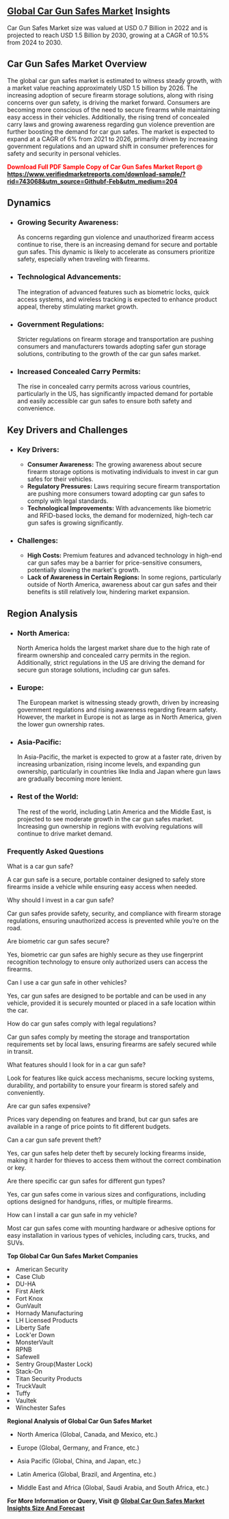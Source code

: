 <h2><a href="https://www.verifiedmarketreports.com/download-sample/?rid=743068&amp;utm_source=Githubf&amp;utm_medium=204" target="_blank">Global Car Gun Safes Market</a> Insights</h2><p>Car Gun Safes Market size was valued at USD 0.7 Billion in 2022 and is projected to reach USD 1.5 Billion by 2030, growing at a CAGR of 10.5% from 2024 to 2030.</p><p> <h2>Car Gun Safes Market Overview</h2> <p>The global car gun safes market is estimated to witness steady growth, with a market value reaching approximately USD 1.5 billion by 2026. The increasing adoption of secure firearm storage solutions, along with rising concerns over gun safety, is driving the market forward. Consumers are becoming more conscious of the need to secure firearms while maintaining easy access in their vehicles. Additionally, the rising trend of concealed carry laws and growing awareness regarding gun violence prevention are further boosting the demand for car gun safes. The market is expected to expand at a CAGR of 6% from 2021 to 2026, primarily driven by increasing government regulations and an upward shift in consumer preferences for safety and security in personal vehicles.</p> <p><b><p><span class=""><span style="color: #ff0000;"><strong>Download Full PDF Sample Copy of Car Gun Safes Market Report</strong> @ </span><a href="https://www.verifiedmarketreports.com/download-sample/?rid=743068&amp;utm_source=Githubf-Feb&amp;utm_medium=204" target="_blank">https://www.verifiedmarketreports.com/download-sample/?rid=743068&amp;utm_source=Githubf-Feb&amp;utm_medium=204</a></span></p></b></p> <h2>Dynamics</h2> <ul> <li><h3>Growing Security Awareness:</h3> As concerns regarding gun violence and unauthorized firearm access continue to rise, there is an increasing demand for secure and portable gun safes. This dynamic is likely to accelerate as consumers prioritize safety, especially when traveling with firearms.</li> <li><h3>Technological Advancements:</h3> The integration of advanced features such as biometric locks, quick access systems, and wireless tracking is expected to enhance product appeal, thereby stimulating market growth.</li> <li><h3>Government Regulations:</h3> Stricter regulations on firearm storage and transportation are pushing consumers and manufacturers towards adopting safer gun storage solutions, contributing to the growth of the car gun safes market.</li> <li><h3>Increased Concealed Carry Permits:</h3> The rise in concealed carry permits across various countries, particularly in the US, has significantly impacted demand for portable and easily accessible car gun safes to ensure both safety and convenience.</li> </ul> <h2>Key Drivers and Challenges</h2> <ul> <li><h3>Key Drivers:</h3> <ul> <li><b>Consumer Awareness:</b> The growing awareness about secure firearm storage options is motivating individuals to invest in car gun safes for their vehicles.</li> <li><b>Regulatory Pressures:</b> Laws requiring secure firearm transportation are pushing more consumers toward adopting car gun safes to comply with legal standards.</li> <li><b>Technological Improvements:</b> With advancements like biometric and RFID-based locks, the demand for modernized, high-tech car gun safes is growing significantly.</li> </ul> </li> <li><h3>Challenges:</h3> <ul> <li><b>High Costs:</b> Premium features and advanced technology in high-end car gun safes may be a barrier for price-sensitive consumers, potentially slowing the market's growth.</li> <li><b>Lack of Awareness in Certain Regions:</b> In some regions, particularly outside of North America, awareness about car gun safes and their benefits is still relatively low, hindering market expansion.</li> </ul> </li> </ul> <h2>Region Analysis</h2> <ul> <li><h3>North America:</h3> North America holds the largest market share due to the high rate of firearm ownership and concealed carry permits in the region. Additionally, strict regulations in the US are driving the demand for secure gun storage solutions, including car gun safes.</li> <li><h3>Europe:</h3> The European market is witnessing steady growth, driven by increasing government regulations and rising awareness regarding firearm safety. However, the market in Europe is not as large as in North America, given the lower gun ownership rates.</li> <li><h3>Asia-Pacific:</h3> In Asia-Pacific, the market is expected to grow at a faster rate, driven by increasing urbanization, rising income levels, and expanding gun ownership, particularly in countries like India and Japan where gun laws are gradually becoming more lenient.</li> <li><h3>Rest of the World:</h3> The rest of the world, including Latin America and the Middle East, is projected to see moderate growth in the car gun safes market. Increasing gun ownership in regions with evolving regulations will continue to drive market demand.</li> </ul> <h3>Frequently Asked Questions</h3> <p>What is a car gun safe?</p> <p>A car gun safe is a secure, portable container designed to safely store firearms inside a vehicle while ensuring easy access when needed.</p> <p>Why should I invest in a car gun safe?</p> <p>Car gun safes provide safety, security, and compliance with firearm storage regulations, ensuring unauthorized access is prevented while you’re on the road.</p> <p>Are biometric car gun safes secure?</p> <p>Yes, biometric car gun safes are highly secure as they use fingerprint recognition technology to ensure only authorized users can access the firearms.</p> <p>Can I use a car gun safe in other vehicles?</p> <p>Yes, car gun safes are designed to be portable and can be used in any vehicle, provided it is securely mounted or placed in a safe location within the car.</p> <p>How do car gun safes comply with legal regulations?</p> <p>Car gun safes comply by meeting the storage and transportation requirements set by local laws, ensuring firearms are safely secured while in transit.</p> <p>What features should I look for in a car gun safe?</p> <p>Look for features like quick access mechanisms, secure locking systems, durability, and portability to ensure your firearm is stored safely and conveniently.</p> <p>Are car gun safes expensive?</p> <p>Prices vary depending on features and brand, but car gun safes are available in a range of price points to fit different budgets.</p> <p>Can a car gun safe prevent theft?</p> <p>Yes, car gun safes help deter theft by securely locking firearms inside, making it harder for thieves to access them without the correct combination or key.</p> <p>Are there specific car gun safes for different gun types?</p> <p>Yes, car gun safes come in various sizes and configurations, including options designed for handguns, rifles, or multiple firearms.</p> <p>How can I install a car gun safe in my vehicle?</p> <p>Most car gun safes come with mounting hardware or adhesive options for easy installation in various types of vehicles, including cars, trucks, and SUVs.</p> </p><p><strong>Top Global Car Gun Safes Market Companies</strong></p><div data-test-id=""><p><li>American Security</li><li> Case Club</li><li> DU-HA</li><li> First Alerk</li><li> Fort Knox</li><li> GunVault</li><li> Hornady Manufacturing</li><li> LH Licensed Products</li><li> Liberty Safe</li><li> Lock'er Down</li><li> MonsterVault</li><li> RPNB</li><li> Safewell</li><li> Sentry Group(Master Lock)</li><li> Stack-On</li><li> Titan Security Products</li><li> TruckVault</li><li> Tuffy</li><li> Vaultek</li><li> Winchester Safes</li></p><div><strong>Regional Analysis of&nbsp;Global Car Gun Safes Market</strong></div><ul><li dir="ltr"><p dir="ltr">North America&nbsp;(Global, Canada, and Mexico, etc.)</p></li><li dir="ltr"><p dir="ltr">Europe (Global, Germany, and France, etc.)</p></li><li dir="ltr"><p dir="ltr">Asia Pacific&nbsp;(Global, China, and Japan, etc.)</p></li><li dir="ltr"><p dir="ltr">Latin America&nbsp;(Global, Brazil, and Argentina, etc.)</p></li><li dir="ltr">Middle East and Africa&nbsp;(Global, Saudi Arabia, and South Africa, etc.)</li></ul><p><strong>For More Information or Query, Visit @&nbsp;</strong><strong><a href="https://www.verifiedmarketreports.com/product/car-gun-safes-market/?utm_source=Githubf&amp;utm_medium=204" target="_blank">Global Car Gun Safes Market Insights Size And Forecast</a></strong></p></div>
